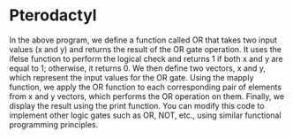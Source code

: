 # Pterodactyl
In the above program, we define a function called OR that takes two input values (x and y) and returns the result of the OR gate operation. It uses the ifelse function to perform the logical check and returns 1 if both x and y are equal to 1; otherwise, it returns 0.
We then define two vectors, x and y, which represent the input values for the OR gate. Using the mapply function, we apply the OR function to each corresponding pair of elements from x and y vectors, which performs the OR operation on them.
Finally, we display the result using the print function.
You can modify this code to implement other logic gates such as OR, NOT, etc., using similar functional programming principles.
